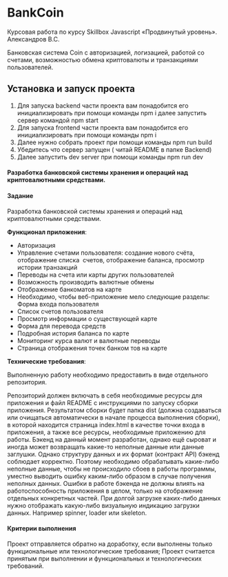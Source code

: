 # BankCoin
Курсовая работа по курсу Skillbox Javascript «Продвинутый уровень». Александров В.С.

Банковская система Coin с авторизацией, логизацией, работой со счетами, возможностью обмена криптовалюты и транзакциями пользователей.

## Установка и запуск проекта
1. Для запуска backend части проекта вам понадобится его инициализировать при помощи команды npm i далее запустить сервер командой npm start
2. Для запуска frontend части проекта вам понадобится его инициализировать при помощи команды npm i
3. Далее нужно собрать проект при помощи команды npm run build
4. Убедитесь что сервер запущен ( читай README в папке Backend) 
5. Далее запустить dev server при помощи команды npm run dev 


#### Разработка банковской системы хранения и операций над криптовалютными средствами.

#### Задание 

Разработка банковской системы хранения и операций над криптовалютными средствами.

**Функционал приложения**:

- Авторизация
- Управление счетами пользователя: создание нового счёта, отображение списка  счетов, отображение баланса, просмотр истории транзакций
- Переводы на счета или карты других пользователей
- Возможность производить валютные обмены
- Отображение банкоматов на карте
- Необходимо, чтобы веб-приложение мело следующие разделы: Форма входа пользователя
- Список счетов пользователя
- Просмотр информации о существующей карте
- Форма для перевода средств
- Подробная история баланса по карте
- Мониторинг курса валют и валютные переводы
- Страница отображения точек банком тов на карте

**Технические требования**:

Выполненную работу необходимо предоставить в виде отдельного репозитория.

Репозиторий должен включать в себя необходимые ресурсы для приложения и файл README с инструкциями по запуску сборки приложения. Результатом сборки будет папка dist (должна создаваться или очищаться автоматически в начале процесса выполнения сборки), в которой находится страница index.html в качестве точки входа в приложения, а также все ресурсы, необходимые приложению для работы. Бэкенд на данный момент разработан, однако ещё сыроват и иногда может возвращать какие-то неполные данные или данные заглушки. Однако структуру данных и их формат (контракт API) бэкенд соблюдает корректно. Поэтому необходимо обрабатывать какие-либо неполные данные, чтобы не происходило сбоев в работы программы, уместно выводить ошибку каким-либо образом в случае получения неполных данных. Ошибки в работе бэкенда не должны влиять на работоспособность приложения в целом, только на отображение отдельных конкретных частей. При долгой загрузке каких-либо данных нужно отображать какую-либо визуальную индикацию загрузки данных. Например spinner, loader или skeleton.

#### Критерии выполнения 

Проект отправляется обратно на доработку, если выполнены только функциональные или технологические требования;
Проект считается принятым при выполнении и функциональных и технологических требований.
